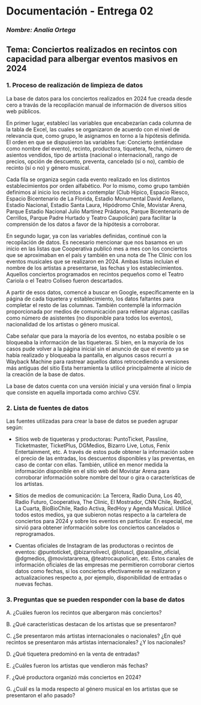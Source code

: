# **Documentación - Entrega 02**
### *Nombre: Analía Ortega*
## **Tema: Conciertos realizados en recintos con capacidad para albergar eventos masivos en 2024**

### **1. Proceso de realización de limpieza de datos**

La base de datos para los conciertos realizados en 2024 fue creada desde cero a travás de la recopilación manual de información de diversos sitios web públicos. 

En primer lugar, establecí las variables que encabezarían cada columna de la tabla de Excel, las cuales se organizaron de acuerdo con el nivel de relevancia que, como grupo, le asignamos en torno a la hipótesis definida. El orden en que se dispusieron las variables fue: Concierto (entiéndase como nombre del evento), recinto, productora, tiquetera, fecha, número de asientos vendidos, tipo de artista (nacional o internacional), rango de precios, opción de descuento, preventa, cancelado (sí o no), cambio de recinto (sí o no) y género musical. 

Cada fila se organiza según cada evento realizado en los distintos establecimientos por orden alfabético. Por lo mismo, como grupo también definimos al inicio los recintos a contemplar (Club Hípico, Espacio Riesco, Espacio Bicentenario de La Florida, Estadio Monumental David Arellano, Estadio Nacional, Estadio Santa Laura, Hipódromo Chile, Movistar Arena, Parque Estadio Nacional Julio Martínez Prádanos, Parque Bicentenario de Cerrillos, Parque Padre Hurtado y Teatro Caupolicán) para facilitar la comprensión de los datos a favor de la hipótesis a corroborar. 

En segundo lugar, ya con las variables definidas, continué con la recopilación de datos. Es necesario mencionar que nos basamos en un inicio en las listas que Cooperativa publicó mes a mes con los conciertos que se aproximaban en el país y también en una nota de The Clinic con los eventos musicales que se realizaron en 2024. Ambas listas incluían el nombre de los artistas a presentarse, las fechas y los establecimientos. Aquellos conciertos programados en recintos pequeños como el Teatro Cariola o el Teatro Coliseo fueron descartados. 

A partir de esos datos, comencé a buscar en Google, específicamente en la página de cada tiquetera y establecimiento, los datos faltantes para completar el resto de las columnas. También contemplé la información proporcionada por medios de comunicación para rellenar algunas casillas como número de asistentes (no disponible para todos los eventos), nacionalidad de los artistas o género musical. 

Cabe señalar que para la mayoría de los eventos, no estaba posible o se bloqueaba la información de las tiqueteras. Si bien, en la mayoría de los casos pude volver a la página inicial sin el anuncio de que el evento ya se había realizado y bloqueaba la pantalla, en algunos casos recurrí a Wayback Machine para rastrear aquellos datos retrocediendo a versiones más antiguas del sitio Esta herramienta la utilicé principalmente al inicio de la creación de la base de datos.

La base de datos cuenta con una versión inicial y una versión final o limpia que consiste en aquella importada como archivo CSV.

### **2. Lista de fuentes de datos**

Las fuentes utilizadas para crear la base de datos se pueden agrupar según:

- Sitios web de tiqueteras y productoras: PuntoTicket, Passline, Ticketmaster, TicketPlus, DGMedios, Bizarro Live, Lotus, Fenix Entertainment, etc. A través de estos pude obtener la información sobre el precio de las entradas, los descuentos disponibles y las preventas, en caso de contar con ellas. También, utilicé en menor medida la información disponible en el sitio web del Movistar Arena para corroborar información sobre nombre del tour o gira o características de los artistas. 

- Sitios de medios de comunicación: La Tercera, Radio Duna, Los 40, Radio Futuro, Cooperativa, The Clinic, El Mostrador, CNN Chile, RedGol, La Cuarta, BioBioChile, Radio Activa, RedHoy y Agenda Musical. Utilicé todos estos medios, ya que subieron notas respecto a la cartelera de conciertos para 2024 y sobre los eventos en particular. En especial, me sirvió para obtener información sobre los conciertos cancelados o reprogramados.

- Cuentas oficiales de Instagram de las productoras o recintos de eventos: @puntoticket, @bizarrolivecl, @lotuscl, @passline_oficial, @dgmedios, @movistararena, @teatrocaupolican, etc. Estos canales de información oficiales de las empresas me permitieron corroborar ciertos datos como fechas, si los conciertos efectivamente se realizaron y actualizaciones respecto a, por ejemplo, disponibilidad de entradas o nuevas fechas.


### **3. Preguntas que se pueden responder con la base de datos**

A. ¿Cuáles fueron los recintos que albergaron más conciertos?

B. ¿Qué características destacan de los artistas que se presentaron?

C. ¿Se presentaron más artistas internacionales o nacionales? ¿En qué recintos se presentaron más artistas internacionales? ¿Y los nacionales?

D. ¿Qué tiquetera predominó en la venta de entradas?

E. ¿Cuáles fueron los artistas que vendieron más fechas?

F. ¿Qué productora organizó más conciertos en 2024?

G. ¿Cuál es la moda respecto al género musical en los artistas que se presentaron el año pasado?
